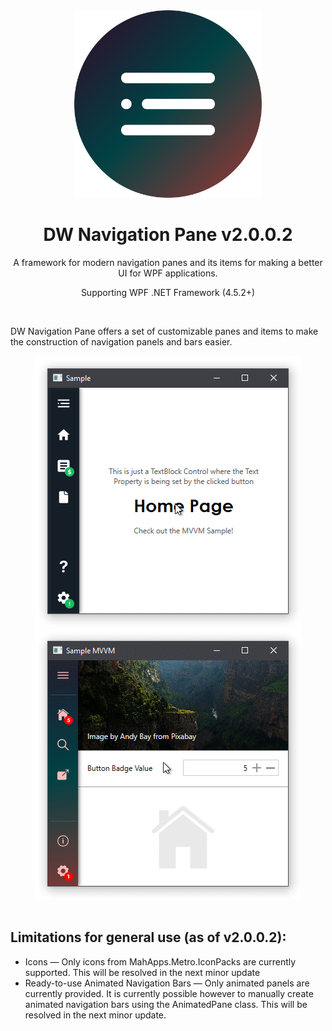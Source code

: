 <div align="center">
    <img width="300" height="300" src="Resources/Icon.svg" alt="Icon"/>
    <h1> DW Navigation Pane v2.0.0.2</h1>
    <p> A framework for modern navigation panes and its items for making a better UI for WPF applications. </p>
    <p> Supporting WPF .NET Framework (4.5.2+) </p>
</div>

<br/>
<p> DW Navigation Pane offers a set of customizable panes and items to make the construction of navigation panels and bars easier.
</p>

<div align="center">
    <img src="Resources/Sample.gif" alt="Sample"/>
    <img src="Resources/SampleMVVM.gif" alt="SampleMVVM"/>
</div>

<br/>
<h2> Limitations for general use (as of v2.0.0.2): </h2>
<ul>
    <li> Icons  —  Only icons from MahApps.Metro.IconPacks are currently supported. This will be resolved in the next minor update </li>
    <li> Ready-to-use Animated Navigation Bars  —  Only animated panels are currently provided. It is currently possible however to manually create animated navigation bars using the AnimatedPane class. This will be resolved in the next minor update. </li>
</ul>
